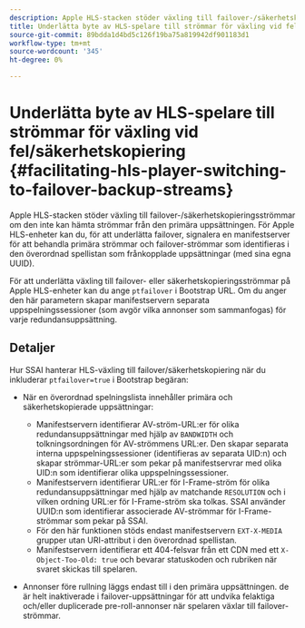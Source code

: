 ```yaml
---
description: Apple HLS-stacken stöder växling till failover-/säkerhetskopieringsströmmar om den inte kan hämta strömmar från den primära uppsättningen. För Apple HLS-enheter kan du, för att underlätta failover, signalera en manifestserver för att behandla primära strömmar och failover-strömmar som identifieras i den överordnad spellistan som frånkopplade uppsättningar (med sina egna UUID).
title: Underlätta byte av HLS-spelare till strömmar för växling vid fel/säkerhetskopiering
source-git-commit: 89bdda1d4bd5c126f19ba75a819942df901183d1
workflow-type: tm+mt
source-wordcount: '345'
ht-degree: 0%

---
```



# Underlätta byte av HLS-spelare till strömmar för växling vid fel/säkerhetskopiering {#facilitating-hls-player-switching-to-failover-backup-streams}

Apple HLS-stacken stöder växling till failover-/säkerhetskopieringsströmmar om den inte kan hämta strömmar från den primära uppsättningen. För Apple HLS-enheter kan du, för att underlätta failover, signalera en manifestserver för att behandla primära strömmar och failover-strömmar som identifieras i den överordnad spellistan som frånkopplade uppsättningar (med sina egna UUID).

För att underlätta växling till failover- eller säkerhetskopieringsströmmar på Apple HLS-enheter kan du ange `ptfailover` i Bootstrap URL. Om du anger den här parametern skapar manifestservern separata uppspelningssessioner (som avgör vilka annonser som sammanfogas) för varje redundansuppsättning.

## Detaljer

Hur SSAI hanterar HLS-växling till failover/säkerhetskopiering när du inkluderar `ptfailover=true` i Bootstrap begäran:

* När en överordnad spelningslista innehåller primära och säkerhetskopierade uppsättningar:

   * Manifestservern identifierar AV-ström-URL:er för olika redundansuppsättningar med hjälp av `BANDWIDTH` och tolkningsordningen för AV-strömmens URL:er. Den skapar separata interna uppspelningssessioner (identifieras av separata UID:n) och skapar strömmar-URL:er som pekar på manifestservrar med olika UID:n som identifierar olika uppspelningssessioner.
   * Manifestservern identifierar URL:er för I-Frame-ström för olika redundansuppsättningar med hjälp av matchande `RESOLUTION` och i vilken ordning URL:er för I-Frame-ström ska tolkas. SSAI använder UUID:n som identifierar associerade AV-strömmar för I-Frame-strömmar som pekar på SSAI.
   * För den här funktionen stöds endast manifestservern `EXT-X-MEDIA` grupper utan URI-attribut i den överordnad spellistan.
   * Manifestservern identifierar ett 404-felsvar från ett CDN med ett `X-Object-Too-Old: true` och bevarar statuskoden och rubriken när svaret skickas till spelaren.

* Annonser före rullning läggs endast till i den primära uppsättningen. de är helt inaktiverade i failover-uppsättningar för att undvika felaktiga och/eller duplicerade pre-roll-annonser när spelaren växlar till failover-strömmar.

